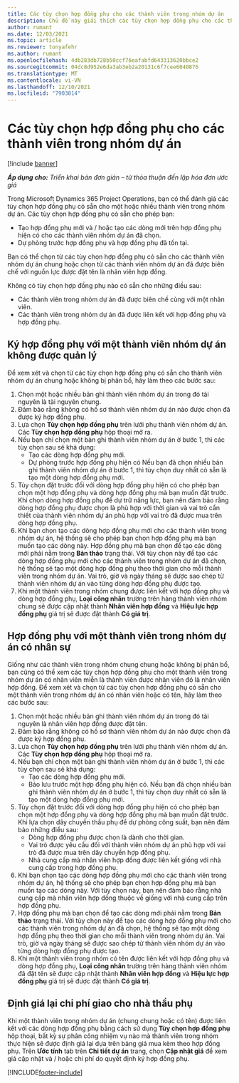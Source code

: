 ```yaml
---
title: Các tùy chọn hợp đồng phụ cho các thành viên trong nhóm dự án
description: Chủ đề này giải thích các tùy chọn hợp đồng phụ cho các thành viên nhóm dự án trong Microsoft Dynamics 365 Project Operations.
author: rumant
ms.date: 12/03/2021
ms.topic: article
ms.reviewer: tonyafehr
ms.author: rumant
ms.openlocfilehash: 4db283db728b50ccf76eafabfd643313620bbce2
ms.sourcegitcommit: 04dc8d952e6da3ab3eb2a20131c6f7cee6040876
ms.translationtype: MT
ms.contentlocale: vi-VN
ms.lasthandoff: 12/10/2021
ms.locfileid: "7903814"
---
```

# <a name="subcontracting-options-for-project-team-members"></a>Các tùy chọn hợp đồng phụ cho các thành viên trong nhóm dự án

[!include [banner](../../includes/dataverse-preview.md)]

_**Áp dụng cho:** Triển khai bản đơn giản – từ thỏa thuận đến lập hóa đơn ước giá_

Trong Microsoft Dynamics 365 Project Operations, bạn có thể đánh giá các tùy chọn hợp đồng phụ có sẵn cho một hoặc nhiều thành viên trong nhóm dự án. Các tùy chọn hợp đồng phụ có sẵn cho phép bạn:

- Tạo hợp đồng phụ mới và / hoặc tạo các dòng mới trên hợp đồng phụ hiện có cho các thành viên nhóm dự án đã chọn. 
- Dự phòng trước hợp đồng phụ và hợp đồng phụ đã tồn tại. 

Bạn có thể chọn từ các tùy chọn hợp đồng phụ có sẵn cho các thành viên nhóm dự án chung hoặc chọn từ các thành viên nhóm dự án đã được biên chế với nguồn lực được đặt tên là nhân viên hợp đồng. 

Không có tùy chọn hợp đồng phụ nào có sẵn cho những điều sau:

- Các thành viên trong nhóm dự án đã được biên chế cùng với một nhân viên. 
- Các thành viên trong nhóm dự án đã được liên kết với hợp đồng phụ và hợp đồng phụ. 

## <a name="subcontracting-an-unstaffed-project-team-member"></a>Ký hợp đồng phụ với một thành viên nhóm dự án không được quản lý

Để xem xét và chọn từ các tùy chọn hợp đồng phụ có sẵn cho thành viên nhóm dự án chung hoặc không bị phân bổ, hãy làm theo các bước sau:

1. Chọn một hoặc nhiều bản ghi thành viên nhóm dự án trong đó tài nguyên là tài nguyên chung.
2. Đảm bảo rằng không có hồ sơ thành viên nhóm dự án nào được chọn đã được ký hợp đồng phụ. 
3. Lựa chọn **Tùy chọn hợp đồng phụ** trên lưới phụ thành viên nhóm dự án. Các **Tùy chọn hợp đồng phụ** hộp thoại mở ra. 
4. Nếu bạn chỉ chọn một bản ghi thành viên nhóm dự án ở bước 1, thì các tùy chọn sau sẽ khả dụng:
    - Tạo các dòng hợp đồng phụ mới. 
    - Dự phòng trước hợp đồng phụ hiện có Nếu bạn đã chọn nhiều bản ghi thành viên nhóm dự án ở bước 1, thì tùy chọn duy nhất có sẵn là tạo một dòng hợp đồng phụ mới.
5. Tùy chọn đặt trước đối với dòng hợp đồng phụ hiện có cho phép bạn chọn một hợp đồng phụ và dòng hợp đồng phụ mà bạn muốn đặt trước. Khi chọn dòng hợp đồng phụ để dự trữ năng lực, bạn nên đảm bảo rằng dòng hợp đồng phụ được chọn là phù hợp với thời gian và vai trò cần thiết của thành viên nhóm dự án phù hợp với vai trò đã được mua trên dòng hợp đồng phụ.
6. Khi bạn chọn tạo các dòng hợp đồng phụ mới cho các thành viên trong nhóm dự án, hệ thống sẽ cho phép bạn chọn hợp đồng phụ mà bạn muốn tạo các dòng này. Hợp đồng phụ mà bạn chọn để tạo các dòng mới phải nằm trong **Bản thảo** trạng thái. Với tùy chọn này để tạo các dòng hợp đồng phụ mới cho các thành viên trong nhóm dự án đã chọn, hệ thống sẽ tạo một dòng hợp đồng phụ theo thời gian cho mỗi thành viên trong nhóm dự án. Vai trò, giờ và ngày tháng sẽ được sao chép từ thành viên nhóm dự án vào từng dòng hợp đồng phụ được tạo. 
7. Khi một thành viên trong nhóm chung được liên kết với hợp đồng phụ và dòng hợp đồng phụ, **Loại công nhân** trường trên hàng thành viên nhóm chung sẽ được cập nhật thành **Nhân viên hợp đồng** và **Hiệu lực hợp đồng phụ** giá trị sẽ được đặt thành **Có giá trị**.

## <a name="subcontracting-a-staffed-project-team-member"></a>Hợp đồng phụ với một thành viên trong nhóm dự án có nhân sự

Giống như các thành viên trong nhóm chung chung hoặc không bị phân bổ, bạn cũng có thể xem các tùy chọn hợp đồng phụ cho một thành viên trong nhóm dự án có nhân viên miễn là thành viên được nhân viên đó là nhân viên hợp đồng. Để xem xét và chọn từ các tùy chọn hợp đồng phụ có sẵn cho một thành viên trong nhóm dự án có nhân viên hoặc có tên, hãy làm theo các bước sau:

1. Chọn một hoặc nhiều bản ghi thành viên nhóm dự án trong đó tài nguyên là nhân viên hợp đồng được đặt tên.
2. Đảm bảo rằng không có hồ sơ thành viên nhóm dự án nào được chọn đã được ký hợp đồng phụ. 
3. Lựa chọn **Tùy chọn hợp đồng phụ** trên lưới phụ thành viên nhóm dự án. Các **Tùy chọn hợp đồng phụ** hộp thoại mở ra. 
4. Nếu bạn chỉ chọn một bản ghi thành viên nhóm dự án ở bước 1, thì các tùy chọn sau sẽ khả dụng:
      - Tạo các dòng hợp đồng phụ mới.
      - Bảo lưu trước một hợp đồng phụ hiện có.
  Nếu bạn đã chọn nhiều bản ghi thành viên nhóm dự án ở bước 1, thì tùy chọn duy nhất có sẵn là tạo một dòng hợp đồng phụ mới.
5. Tùy chọn đặt trước đối với dòng hợp đồng phụ hiện có cho phép bạn chọn một hợp đồng phụ và dòng hợp đồng phụ mà bạn muốn đặt trước. Khi lựa chọn dây chuyền thầu phụ để dự phòng công suất, bạn nên đảm bảo những điều sau:
      - Dòng hợp đồng phụ được chọn là dành cho thời gian. 
      - Vai trò được yêu cầu đối với thành viên nhóm dự án phù hợp với vai trò đã được mua trên dây chuyền hợp đồng phụ. 
      - Nhà cung cấp mà nhân viên hợp đồng được liên kết giống với nhà cung cấp trong hợp đồng phụ.
6. Khi bạn chọn tạo các dòng hợp đồng phụ mới cho các thành viên trong nhóm dự án, hệ thống sẽ cho phép bạn chọn hợp đồng phụ mà bạn muốn tạo các dòng này. Với tùy chọn này, bạn nên đảm bảo rằng nhà cung cấp mà nhân viên hợp đồng thuộc về giống với nhà cung cấp trên hợp đồng phụ. 
7. Hợp đồng phụ mà bạn chọn để tạo các dòng mới phải nằm trong **Bản thảo** trạng thái. Với tùy chọn này để tạo các dòng hợp đồng phụ mới cho các thành viên trong nhóm dự án đã chọn, hệ thống sẽ tạo một dòng hợp đồng phụ theo thời gian cho mỗi thành viên trong nhóm dự án. Vai trò, giờ và ngày tháng sẽ được sao chép từ thành viên nhóm dự án vào từng dòng hợp đồng phụ được tạo.  
8. Khi một thành viên trong nhóm có tên được liên kết với hợp đồng phụ và dòng hợp đồng phụ, **Loại công nhân** trường trên hàng thành viên nhóm đã đặt tên sẽ được cập nhật thành **Nhân viên hợp đồng** và **Hiệu lực hợp đồng phụ** giá trị sẽ được đặt thành **Có giá trị**.

## <a name="re-costing-subcontractor-assignments"></a>Định giá lại chi phí giao cho nhà thầu phụ

Khi một thành viên trong nhóm dự án (chung chung hoặc có tên) được liên kết với các dòng hợp đồng phụ bằng cách sử dụng **Tùy chọn hợp đồng phụ** hộp thoại, bất kỳ sự phân công nhiệm vụ nào mà thành viên trong nhóm thực hiện sẽ được định giá lại dựa trên bảng giá mua kèm theo hợp đồng phụ. Trên **Ước tính** tab trên **Chi tiết dự án** trang, chọn **Cập nhật giá** để xem giá cập nhật và / hoặc chi phí do quyết định ký hợp đồng phụ.

[!INCLUDE[footer-include](../../includes/footer-banner.md)]

